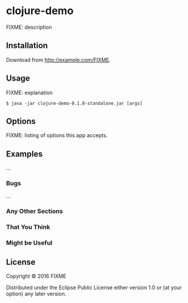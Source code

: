 # clojure-demo

FIXME: description

## Installation

Download from http://example.com/FIXME.

## Usage

FIXME: explanation

    $ java -jar clojure-demo-0.1.0-standalone.jar [args]

## Options

FIXME: listing of options this app accepts.

## Examples

...

### Bugs

...

### Any Other Sections
### That You Think
### Might be Useful

## License

Copyright © 2016 FIXME

Distributed under the Eclipse Public License either version 1.0 or (at
your option) any later version.

